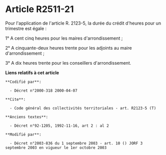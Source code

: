 # Article R2511-21

Pour l'application de l'article R. 2123-5, la durée du crédit d'heures pour un trimestre est égale :

1° A cent cinq heures pour les maires d'arrondissement ;

2° A cinquante-deux heures trente pour les adjoints au maire d'arrondissement ;

3° A dix heures trente pour les conseillers d'arrondissement.

**Liens relatifs à cet article**

	**Codifié par**:

	  - Décret n°2000-318 2000-04-07

	**Cite**:

	  - Code général des collectivités territoriales - art. R2123-5 (T)

	**Anciens textes**:

	  - Décret n°92-1205, 1992-11-16, art 2 : al 2

	**Modifié par**:

	  - Décret n°2003-836 du 1 septembre 2003 - art. 10 () JORF 3 septembre 2003 en vigueur le 1er octobre 2003
